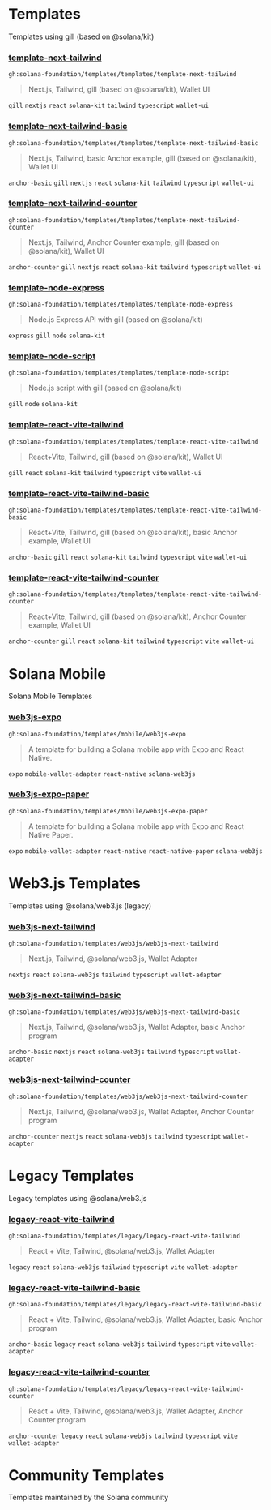 # Templates

Templates using gill (based on @solana/kit)

### [template-next-tailwind](templates/template-next-tailwind)

`gh:solana-foundation/templates/templates/template-next-tailwind`

> Next.js, Tailwind, gill (based on @solana/kit), Wallet UI

`gill` `nextjs` `react` `solana-kit` `tailwind` `typescript` `wallet-ui`

### [template-next-tailwind-basic](templates/template-next-tailwind-basic)

`gh:solana-foundation/templates/templates/template-next-tailwind-basic`

> Next.js, Tailwind, basic Anchor example, gill (based on @solana/kit), Wallet UI

`anchor-basic` `gill` `nextjs` `react` `solana-kit` `tailwind` `typescript` `wallet-ui`

### [template-next-tailwind-counter](templates/template-next-tailwind-counter)

`gh:solana-foundation/templates/templates/template-next-tailwind-counter`

> Next.js, Tailwind, Anchor Counter example, gill (based on @solana/kit), Wallet UI

`anchor-counter` `gill` `nextjs` `react` `solana-kit` `tailwind` `typescript` `wallet-ui`

### [template-node-express](templates/template-node-express)

`gh:solana-foundation/templates/templates/template-node-express`

> Node.js Express API with gill (based on @solana/kit)

`express` `gill` `node` `solana-kit`

### [template-node-script](templates/template-node-script)

`gh:solana-foundation/templates/templates/template-node-script`

> Node.js script with gill (based on @solana/kit)

`gill` `node` `solana-kit`

### [template-react-vite-tailwind](templates/template-react-vite-tailwind)

`gh:solana-foundation/templates/templates/template-react-vite-tailwind`

> React+Vite, Tailwind, gill (based on @solana/kit), Wallet UI

`gill` `react` `solana-kit` `tailwind` `typescript` `vite` `wallet-ui`

### [template-react-vite-tailwind-basic](templates/template-react-vite-tailwind-basic)

`gh:solana-foundation/templates/templates/template-react-vite-tailwind-basic`

> React+Vite, Tailwind, gill (based on @solana/kit), basic Anchor example, Wallet UI

`anchor-basic` `gill` `react` `solana-kit` `tailwind` `typescript` `vite` `wallet-ui`

### [template-react-vite-tailwind-counter](templates/template-react-vite-tailwind-counter)

`gh:solana-foundation/templates/templates/template-react-vite-tailwind-counter`

> React+Vite, Tailwind, gill (based on @solana/kit), Anchor Counter example, Wallet UI

`anchor-counter` `gill` `react` `solana-kit` `tailwind` `typescript` `vite` `wallet-ui`

# Solana Mobile

Solana Mobile Templates

### [web3js-expo](mobile/web3js-expo)

`gh:solana-foundation/templates/mobile/web3js-expo`

> A template for building a Solana mobile app with Expo and React Native.

`expo` `mobile-wallet-adapter` `react-native` `solana-web3js`

### [web3js-expo-paper](mobile/web3js-expo-paper)

`gh:solana-foundation/templates/mobile/web3js-expo-paper`

> A template for building a Solana mobile app with Expo and React Native Paper.

`expo` `mobile-wallet-adapter` `react-native` `react-native-paper` `solana-web3js`

# Web3.js Templates

Templates using @solana/web3.js (legacy)

### [web3js-next-tailwind](web3js/web3js-next-tailwind)

`gh:solana-foundation/templates/web3js/web3js-next-tailwind`

> Next.js, Tailwind, @solana/web3.js, Wallet Adapter

`nextjs` `react` `solana-web3js` `tailwind` `typescript` `wallet-adapter`

### [web3js-next-tailwind-basic](web3js/web3js-next-tailwind-basic)

`gh:solana-foundation/templates/web3js/web3js-next-tailwind-basic`

> Next.js, Tailwind, @solana/web3.js, Wallet Adapter, basic Anchor program

`anchor-basic` `nextjs` `react` `solana-web3js` `tailwind` `typescript` `wallet-adapter`

### [web3js-next-tailwind-counter](web3js/web3js-next-tailwind-counter)

`gh:solana-foundation/templates/web3js/web3js-next-tailwind-counter`

> Next.js, Tailwind, @solana/web3.js, Wallet Adapter, Anchor Counter program

`anchor-counter` `nextjs` `react` `solana-web3js` `tailwind` `typescript` `wallet-adapter`

# Legacy Templates

Legacy templates using @solana/web3.js

### [legacy-react-vite-tailwind](legacy/legacy-react-vite-tailwind)

`gh:solana-foundation/templates/legacy/legacy-react-vite-tailwind`

> React + Vite, Tailwind, @solana/web3.js, Wallet Adapter

`legacy` `react` `solana-web3js` `tailwind` `typescript` `vite` `wallet-adapter`

### [legacy-react-vite-tailwind-basic](legacy/legacy-react-vite-tailwind-basic)

`gh:solana-foundation/templates/legacy/legacy-react-vite-tailwind-basic`

> React + Vite, Tailwind, @solana/web3.js, Wallet Adapter, basic Anchor program

`anchor-basic` `legacy` `react` `solana-web3js` `tailwind` `typescript` `vite` `wallet-adapter`

### [legacy-react-vite-tailwind-counter](legacy/legacy-react-vite-tailwind-counter)

`gh:solana-foundation/templates/legacy/legacy-react-vite-tailwind-counter`

> React + Vite, Tailwind, @solana/web3.js, Wallet Adapter, Anchor Counter program

`anchor-counter` `legacy` `react` `solana-web3js` `tailwind` `typescript` `vite` `wallet-adapter`

# Community Templates

Templates maintained by the Solana community
